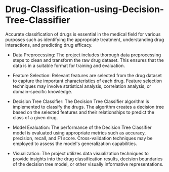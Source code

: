 # Drug-Classification-using-Decision-Tree-Classifier
Accurate classification of drugs is essential in the medical field for various purposes such as identifying the appropriate treatment, understanding drug interactions, and predicting drug efficacy.
- Data Preprocessing: The project includes thorough data preprocessing steps to clean and transform the raw drug dataset. This ensures that the data is in a suitable format for training and evaluation.

- Feature Selection: Relevant features are selected from the drug dataset to capture the important characteristics of each drug. Feature selection techniques may involve statistical analysis, correlation analysis, or domain-specific knowledge.

- Decision Tree Classifier: The Decision Tree Classifier algorithm is implemented to classify the drugs. The algorithm creates a decision tree based on the selected features and their relationships to predict the class of a given drug.

- Model Evaluation: The performance of the Decision Tree Classifier model is evaluated using appropriate metrics such as accuracy, precision, recall, and F1 score. Cross-validation techniques may be employed to assess the model's generalization capabilities.

- Visualization: The project utilizes data visualization techniques to provide insights into the drug classification results, decision boundaries of the decision tree model, or other visually informative representations.

